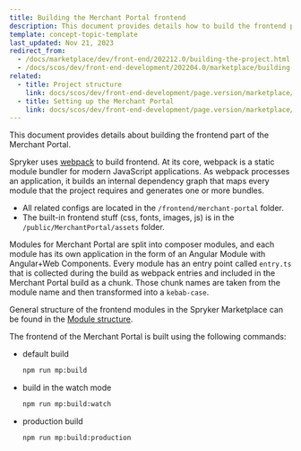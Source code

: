 ```yaml
---
title: Building the Merchant Portal frontend
description: This document provides details how to build the frontend part of the Merchant Portal.
template: concept-topic-template
last_updated: Nov 21, 2023
redirect_from:
  - /docs/marketplace/dev/front-end/202212.0/building-the-project.html
  - /docs/scos/dev/front-end-development/202204.0/marketplace/building-the-project.html
related:
  - title: Project structure
    link: docs/scos/dev/front-end-development/page.version/marketplace/project-structure.html
  - title: Setting up the Merchant Portal
    link: docs/scos/dev/front-end-development/page.version/marketplace/set-up-the-merchant-portal.html
---
```


This document provides details about building the frontend part of the Merchant Portal.

Spryker uses [webpack](https://webpack.js.org/guides/getting-started/) to build frontend. At its core, webpack is a static module bundler for modern JavaScript applications. As webpack processes an application, it builds an internal dependency graph that maps every module that the project requires and generates one or more bundles.
- All related configs are located in the `/frontend/merchant-portal` folder.
- The built-in frontend stuff (css, fonts, images, js) is in the `/public/MerchantPortal/assets` folder.

Modules for Merchant Portal are split into composer modules, and each module has its own application in the form of an Angular Module with Angular+Web Components.
Every module has an entry point called `entry.ts` that is collected during the build as webpack entries and included in the Merchant Portal build as a chunk.
Those chunk names are taken from the module name and then transformed into a `kebab-case`.

General structure of the frontend modules in the Spryker Marketplace can be found in the [Module structure](/docs/scos/dev/front-end-development/{{page.version}}/marketplace/project-structure.html#module-structure).

The frontend of the Merchant Portal is built using the following commands:

- default build
    ```bash
    npm run mp:build
    ```

- build in the watch mode
    ```bash
    npm run mp:build:watch
    ```

- production build
    ```bash
    npm run mp:build:production
    ```
